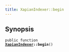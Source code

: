 ```yaml
---
title: XapianIndexer::begin
---
```


## Synopsis

<code>public function <b><a href="XapianIndexer">XapianIndexer</a>::begin</b>()</code>

